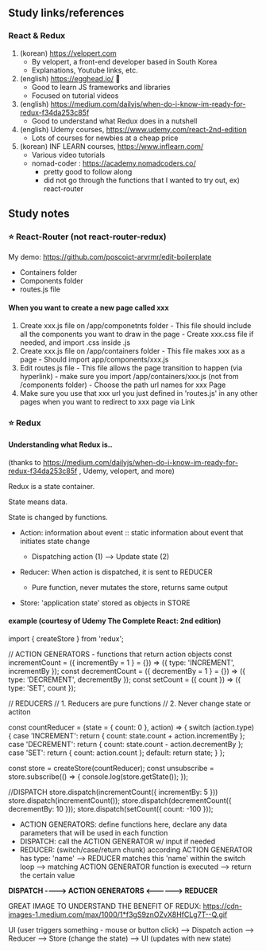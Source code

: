 ## Study links/references

### React & Redux
1. (korean) https://velopert.com
    - By velopert, a front-end developer based in South Korea
    - Explanations, Youtube links, etc.
2. (english) https://egghead.io/ :egg:
    - Good to learn JS frameworks and libraries
    - Focused on tutorial videos
3. (english) https://medium.com/dailyjs/when-do-i-know-im-ready-for-redux-f34da253c85f
    - Good to understand what Redux does in a nutshell
4. (english) Udemy courses, https://www.udemy.com/react-2nd-edition
    - Lots of courses for newbies at a cheap price
5. (korean) INF LEARN courses, https://www.inflearn.com/
    - Various video tutorials
    - nomad-coder : https://academy.nomadcoders.co/
        - pretty good to follow along 
        - did not go through the functions that I wanted to try out, ex) react-router


## Study notes
### :star: React-Router (not react-router-redux)
My demo: https://github.com/poscoict-arvrmr/edit-boilerplate
- Containers folder
- Components folder
- routes.js file

#### When you want to create a new page called xxx

  1. Create xxx.js file on /app/componetnts folder
    - This file should include all the components you want to draw in the page
    - Create xxx.css file if needed, and import .css inside .js 
  2. Create xxx.js file on /app/containers folder
    - This file makes xxx as a page
    - Should import app/components/xxx.js
  3. Edit routes.js file
    - This file allows the page transition to happen (via hyperlink)
    - make sure you import /app/containers/xxx.js (not from /components folder)
    - Choose the path url names for xxx Page
  4. Make sure you use that xxx url you just defined in 'routes.js' in any other pages when you want to redirect to xxx page via Link


### :star: Redux
#### Understanding what Redux is..
(thanks to https://medium.com/dailyjs/when-do-i-know-im-ready-for-redux-f34da253c85f , Udemy, velopert, and more)

Redux is a state container.

State means data.

State is changed by functions.

- Action: information about event :: static information about event that initiates state change
  - Dispatching action (1) --> Update state (2)

- Reducer: When action is dispatched, it is sent to REDUCER
  - Pure function, never mutates the store, returns same output

- Store: 'application state' stored as objects in STORE

#### example (courtesy of Udemy The Complete React: 2nd edition)

<prev>
import { createStore } from 'redux';
    
// ACTION GENERATORS - functions that return action objects
const incrementCount = ({ incrementBy = 1 } = {}) => ({
  type: 'INCREMENT',
  incrementBy
});
const decrementCount = ({ decrementBy = 1 } = {}) => ({
  type: 'DECREMENT',
  decrementBy
});
const setCount = ({ count }) => ({
  type: 'SET',
  count
});

// REDUCERS
// 1. Reducers are pure functions
// 2. Never change state or actiton

const countReducer = (state = { count: 0 }, action) => {
  switch (action.type) {
    case 'INCREMENT':
      return {
        count: state.count + action.incrementBy
      };
    case 'DECREMENT':
      return {
        count: state.count - action.decrementBy
      };
    case 'SET':
      return {
        count: action.count
      };
      default:
      return state;
  }
};

const store = createStore(countReducer);
const unsubscribe = store.subscribe(() => {
  console.log(store.getState());
});

//DISPATCH
store.dispatch(incrementCount({ incrementBy: 5 }))
store.dispatch(incrementCount());
store.dispatch(decrementCount({ decrementBy: 10 }));
store.dispatch(setCount({ count: -100 }));

</prev>

- ACTION GENERATORS: define functions here, declare any data parameters that will be used in each function
- DISPATCH: call the ACTION GENERATOR w/ input if needed
- REDUCER: (switch/case/return chunk) according ACTION GENERATOR has type: 'name' --> REDUCER matches this 'name' within the switch loop --> matching ACTION GENERATOR function is executed --> return the certain value

<b> DISPATCH ----> ACTION GENERATORS <------> REDUCER </b>


GREAT IMAGE TO UNDERSTAND THE BENEFIT OF REDUX:
https://cdn-images-1.medium.com/max/1000/1*f3gS9znOZvX8HfCLg7T--Q.gif


UI (user triggers something - mouse or button click) --> Dispatch action --> Reducer --> Store (change the state) --> UI (updates with new state)
